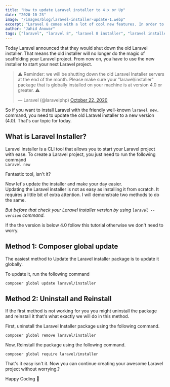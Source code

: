 ```yaml
---
title: "How to update Laravel installer to 4.x or Up"
date: "2020-10-23"
image: "/images/blog/laravel-installer-update-1.webp"
excerpt: "Laravel 8 comes with a lot of cool new features. In order to use full Laravel magic (CLI Installer). In this tutorial, we will see the 3 easiest methods to update laravel installer to the Latest Version."
author: "Jahid Anowar"
tags: ["laravel", "laravel 8", "laravel 8 installer", "laravel installer"]
---
```


Today Laravel announced that they would shut down the old Laravel installer. That means the old installer will no longer do the magic of scaffolding your Laravel project. From now on, you have to use the new installer to start your next Laravel project.

<blockquote class="twitter-tweet mt-2">
<p dir="ltr" lang="en">⚠️ Reminder: we will be shutting down the old Laravel Installer servers at the end of the month. Please make sure your "laravel/installer" package that is globally installed on your machine is at version 4.0 or greater. ⚠️</p>
— Laravel (@laravelphp) <a href="https://twitter.com/laravelphp/status/1319362549217959936?ref_src=twsrc%5Etfw">October 22, 2020</a></blockquote>
<script async src="https://platform.twitter.com/widgets.js" charset="utf-8"></script>

So if you want to install Laravel with the friendly well-known `laravel new.` command, you need to update the old Laravel installer to a new version (4.0). That's our topic for today.

## What is Laravel Installer?

Laravel installer is a CLI tool that allows you to start your Laravel project with ease. To create a Laravel project, you just need to run the following command  
`Laravel new`

Fantastic tool, isn't it?

Now let's update the installer and make your day easier.  
Updating the Laravel installer is not as easy as installing it from scratch. It requires a little bit of extra attention. I will demonstrate two methods to do the same.

_But before that check your Laravel installer version by using `laravel --version` command._

If the the version is below 4.0 follow this tutorial otherwise we don't need to worry.

## Method 1: Composer global update

The easiest method to Update the Laravel installer package is to update it globally.

To update it, run the following command

```
composer global update laravel/installer
```

## Method 2: Uninstall and Reinstall

If the first method is not working for you you might uninstall the package and reinstall it that's what exactly we will do in this method.

First, uninstall the Laravel Installer package using the following command.

```
composer global remove laravel/installer
```

Now, Reinstall the package using the following command.

```
composer global require laravel/installer
```

That's it easy isn't it. Now you can continue creating your awesome Laravel project without worrying.?

Happy Coding 👋
